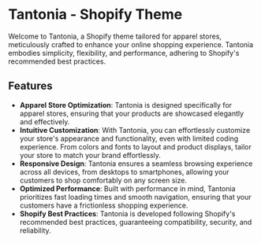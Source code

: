 # Tantonia - Shopify Theme

Welcome to Tantonia, a Shopify theme tailored for apparel stores, meticulously crafted to enhance your online shopping experience. Tantonia embodies simplicity, flexibility, and performance, adhering to Shopify's recommended best practices.


## Features

- **Apparel Store Optimization**: Tantonia is designed specifically for apparel stores, ensuring that your products are showcased elegantly and effectively.
- **Intuitive Customization**: With Tantonia, you can effortlessly customize your store's appearance and functionality, even with limited coding experience. From colors and fonts to layout and product displays, tailor your store to match your brand effortlessly.
- **Responsive Design**: Tantonia ensures a seamless browsing experience across all devices, from desktops to smartphones, allowing your customers to shop comfortably on any screen size.
- **Optimized Performance**: Built with performance in mind, Tantonia prioritizes fast loading times and smooth navigation, ensuring that your customers have a frictionless shopping experience.
- **Shopify Best Practices**: Tantonia is developed following Shopify's recommended best practices, guaranteeing compatibility, security, and reliability.

